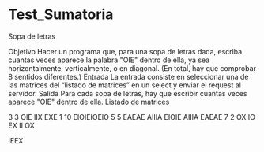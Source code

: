 # Test_Sumatoria
Sopa de letras

Objetivo
Hacer un programa que, para una sopa de letras dada, escriba cuantas veces aparece la
palabra "OIE" dentro de ella, ya sea horizontalmente, verticalmente, o en diagonal. (En
total, hay que comprobar 8 sentidos diferentes.)
Entrada
La entrada consiste en seleccionar una de las matrices del “listado de matrices” en un
select y enviar el request al servidor.
Salida
Para cada sopa de letras, hay que escribir cuantas veces aparece "OIE" dentro de
ella. Listado de matrices

3 3
OIE
IIX
EXE
1 10
EIOIEIOEIO
5 5
EAEAE
AIIIA
EIOIE
AIIIA
EAEAE
7 2
OX
IO
EX
II
OX

IEEX
